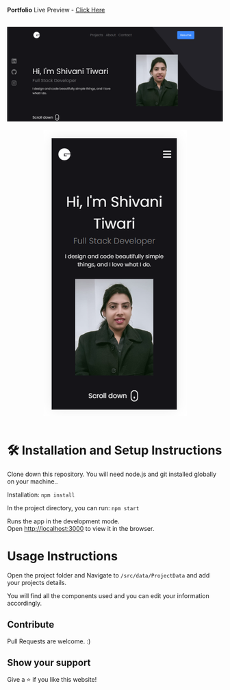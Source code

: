 **Portfolio**
Live Preview - [Click Here](https://652a48b851d6bb07cd88d62a--scintillating-platypus-74d66c.netlify.app/)

<br/>
<div align="center">
  <img alt="Demo" src="public/portfolio-ss.png" />
</div>
<br/>
<div align="center">
  <img alt="Demo" src="public/mb-ss.png" />
</div>
<br/>

# 🛠 Installation and Setup Instructions

Clone down this repository. You will need node.js and git installed globally on your machine..

Installation: `npm install`

In the project directory, you can run: `npm start`

Runs the app in the development mode.\
Open [http://localhost:3000](http://localhost:3000) to view it in the browser.

# Usage Instructions

Open the project folder and Navigate to `/src/data/ProjectData` and add your projects details.

You will find all the components used and you can edit your information accordingly.

## Contribute

Pull Requests are welcome. :)

## Show your support

Give a ⭐ if you like this website!
